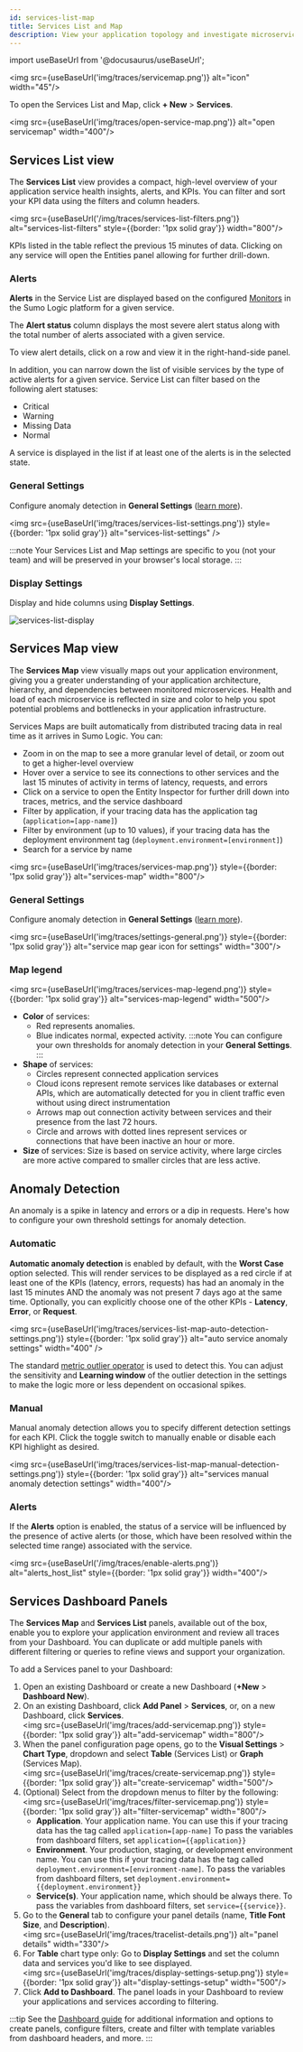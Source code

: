 ```yaml
---
id: services-list-map
title: Services List and Map
description: View your application topology and investigate microservice interactions.
---
```


import useBaseUrl from '@docusaurus/useBaseUrl';

<img src={useBaseUrl('img/traces/servicemap.png')} alt="icon" width="45"/>

To open the Services List and Map, click **+ New** > **Services**.

<img src={useBaseUrl('img/traces/open-service-map.png')} alt="open servicemap" width="400"/>

## Services List view

The **Services List** view provides a compact, high-level overview of your application service health insights, alerts, and KPIs. You can filter and sort your KPI data using the filters and column headers.

<img src={useBaseUrl('/img/traces/services-list-filters.png')} alt="services-list-filters" style={{border: '1px solid gray'}} width="800"/>

KPIs listed in the table reflect the previous 15 minutes of data. Clicking on any service will open the Entities panel allowing for further drill-down.

### Alerts

**Alerts** in the Service List are displayed based on the configured [Monitors](/docs/alerts/monitors/overview/) in the Sumo Logic platform for a given service. 

The **Alert status** column displays the most severe alert status along with the total number of alerts associated with a given service.

To view alert details, click on a row and view it in the right-hand-side panel.

In addition, you can narrow down the list of visible services by the type of active alerts for a given service. Service List can filter based on the following alert statuses:

- Critical
- Warning
- Missing Data
- Normal

A service is displayed in the list if at least one of the alerts is in the selected state.

### General Settings

Configure anomaly detection in **General Settings** ([learn more](#anomaly-detection)).

<img src={useBaseUrl('img/traces/services-list-settings.png')} style={{border: '1px solid gray'}} alt="services-list-settings" />

:::note
Your Services List and Map settings are specific to you (not your team) and will be preserved in your browser's local storage.
:::

### Display Settings

Display and hide columns using **Display Settings**.

![services-list-display](/img/traces/services-list-display.png)

## Services Map view

The **Services Map** view visually maps out your application environment, giving you a greater understanding of your application architecture, hierarchy, and dependencies between monitored microservices. Health and load of each microservice is reflected in size and color to help you spot potential problems and bottlenecks in your application infrastructure.

Services Maps are built automatically from distributed tracing data in real time as it arrives in Sumo Logic. You can:

* Zoom in on the map to see a more granular level of detail, or zoom out to get a higher-level overview
* Hover over a service to see its connections to other services and the last 15 minutes of activity in terms of latency, requests, and errors
* Click on a service to open the Entity Inspector for further drill down into traces, metrics, and the service dashboard
* Filter by application, if your tracing data has the application tag (`application=[app-name]`)
* Filter by environment (up to 10 values), if your tracing data has the deployment environment tag (`deployment.environment=[environment]`)
* Search for a service by name

<img src={useBaseUrl('img/traces/services-map.png')} style={{border: '1px solid gray'}} alt="services-map" width="800"/>

### General Settings

Configure anomaly detection in **General Settings** ([learn more](#anomaly-detection)).

<img src={useBaseUrl('img/traces/settings-general.png')} style={{border: '1px solid gray'}} alt="service map gear icon for settings" width="300"/>

### Map legend

<img src={useBaseUrl('img/traces/services-map-legend.png')} style={{border: '1px solid gray'}} alt="services-map-legend" width="500"/>

* **Color** of services:
  * Red represents anomalies.
  * Blue indicates normal, expected activity.
  :::note
  You can configure your own thresholds for anomaly detection in your **General Settings**.
  :::
* **Shape** of services:
  * Circles represent connected application services
  * Cloud icons represent remote services like databases or external APIs, which are automatically detected for you in client traffic even without using direct instrumentation
  * Arrows map out connection activity between services and their presence from the last 72 hours.
  * Circle and arrows with dotted lines represent services or connections that have been inactive an hour or more.
* **Size** of services: Size is based on service activity, where large circles are more active compared to smaller circles that are less active.  

## Anomaly Detection

An anomaly is a spike in latency and errors or a dip in requests. Here's how to configure your own threshold settings for anomaly detection.

### Automatic

**Automatic anomaly detection** is enabled by default, with the **Worst Case** option selected. This will render services to be displayed as a red circle if at least one of the KPIs (latency, errors, requests) has had an anomaly in the last 15 minutes AND the anomaly was not present 7 days ago at the same time. Optionally, you can explicitly choose one of the other KPIs - **Latency**, **Error**, or **Request**.

<img src={useBaseUrl('img/traces/services-list-map-auto-detection-settings.png')} style={{border: '1px solid gray'}} alt="auto service anomaly settings" width="400" />

The standard [metric outlier operator](/docs/metrics/metric-charts/metrics-outliers) is used to detect this. You can adjust the sensitivity and **Learning window** of the outlier detection in the settings to make the logic more or less dependent on occasional spikes. 

### Manual
Manual anomaly detection allows you to specify different detection settings for each KPI. Click the toggle switch to manually enable or disable each KPI highlight as desired.

<img src={useBaseUrl('img/traces/services-list-map-manual-detection-settings.png')} style={{border: '1px solid gray'}} alt="services manual anomaly detection settings" width="400"/>

### Alerts

If the **Alerts** option is enabled, the status of a service will be influenced by the presence of active alerts (or those, which have been resolved within the selected time range) associated with the service.

<img src={useBaseUrl('/img/traces/enable-alerts.png')} alt="alerts_host_list" style={{border: '1px solid gray'}} width="400"/>

## Services Dashboard Panels

The **Services Map** and **Services List** panels, available out of the box, enable you to explore your application environment and review all traces from your Dashboard. You can duplicate or add multiple panels with different filtering or queries to refine views and support your organization.

To add a Services panel to your Dashboard:

1. Open an existing Dashboard or create a new Dashboard (**+New** > **Dashboard New**).
1. On an existing Dashboard, click **Add Panel** > **Services**, or, on a new Dashboard, click **Services**.<br/><img src={useBaseUrl('img/traces/add-servicemap.png')} style={{border: '1px solid gray'}} alt="add-servicemap" width="800"/>
1. When the panel configuration page opens, go to the **Visual Settings** > **Chart Type**, dropdown and select **Table** (Services List) or **Graph** (Services Map). <br/> <img src={useBaseUrl('img/traces/create-servicemap.png')} style={{border: '1px solid gray'}} alt="create-servicemap" width="500"/>
1. (Optional) Select from the dropdown menus to filter by the following:<br/> <img src={useBaseUrl('img/traces/filter-servicemap.png')} style={{border: '1px solid gray'}} alt="filter-servicemap" width="800"/> 
   * **Application**. Your application name. You can use this if your tracing data has the tag called `application=[app-name]` To pass the variables from dashboard filters, set `application={{application}}`
   * **Environment**. Your production, staging, or development environment name. You can use this if your tracing data has the tag called `deployment.environment=[environment-name]`. To pass the variables from dashboard filters, set `deployment.environment={{deployment.environment}}`
   * **Service(s)**. Your application name, which should be always there. To pass the variables from dashboard filters, set `service={{service}}`.
1. Go to the **General** tab to configure your panel details (name, **Title Font Size**, and **Description**). <br/> <img src={useBaseUrl('img/traces/tracelist-details.png')}  alt="panel details" width="330"/>
1. For **Table** chart type only: Go to **Display Settings** and set the column data and services you'd like to see displayed.<br/> <img src={useBaseUrl('img/traces/display-settings-setup.png')} style={{border: '1px solid gray'}} alt="display-settings-setup" width="500"/>
1. Click **Add to Dashboard**. The panel loads in your Dashboard to review your applications and services according to filtering.

:::tip
See the [Dashboard guide](/docs/dashboards) for additional information and options to create panels, configure filters, create and filter with template variables from dashboard headers, and more.
:::

